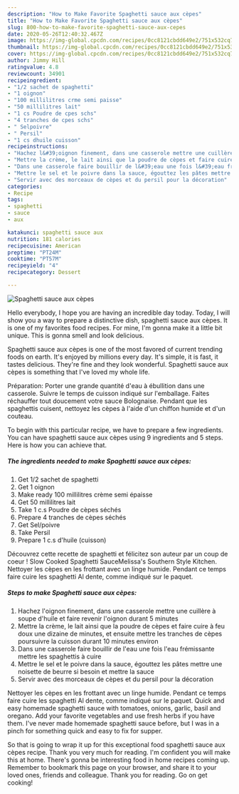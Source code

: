 ```yaml
---
description: "How to Make Favorite Spaghetti sauce aux cèpes"
title: "How to Make Favorite Spaghetti sauce aux cèpes"
slug: 800-how-to-make-favorite-spaghetti-sauce-aux-cepes
date: 2020-05-26T12:40:32.467Z
image: https://img-global.cpcdn.com/recipes/0cc8121cbdd649e2/751x532cq70/spaghetti-sauce-aux-cepes-photo-principale-de-la-recette.jpg
thumbnail: https://img-global.cpcdn.com/recipes/0cc8121cbdd649e2/751x532cq70/spaghetti-sauce-aux-cepes-photo-principale-de-la-recette.jpg
cover: https://img-global.cpcdn.com/recipes/0cc8121cbdd649e2/751x532cq70/spaghetti-sauce-aux-cepes-photo-principale-de-la-recette.jpg
author: Jimmy Hill
ratingvalue: 4.8
reviewcount: 34901
recipeingredient:
- "1/2 sachet de spaghetti"
- "1 oignon"
- "100 millilitres crme semi paisse"
- "50 millilitres lait"
- "1 cs Poudre de cpes schs"
- "4 tranches de cpes schs"
- " Selpoivre"
- " Persil"
- "1 cs dhuile cuisson"
recipeinstructions:
- "Hachez l&#39;oignon finement, dans une casserole mettre une cuillère à soupe d&#39;huile et faire revenir l&#39;oignon durant 5 minutes"
- "Mettre la crème, le lait ainsi que la poudre de cèpes et faire cuire à feu doux une dizaine de minutes, et ensuite mettre les tranches de cèpes poursuivre la cuisson durant 10 minutes environ"
- "Dans une casserole faire bouillir de l&#39;eau une fois l&#39;eau frémissante mettre les spaghettis à cuire"
- "Mettre le sel et le poivre dans la sauce, égouttez les pâtes mettre une noisette de beurre si besoin et mettre la sauce"
- "Servir avec des morceaux de cèpes et du persil pour la décoration"
categories:
- Recipe
tags:
- spaghetti
- sauce
- aux

katakunci: spaghetti sauce aux 
nutrition: 181 calories
recipecuisine: American
preptime: "PT24M"
cooktime: "PT57M"
recipeyield: "4"
recipecategory: Dessert

---
```



![Spaghetti sauce aux cèpes](https://img-global.cpcdn.com/recipes/0cc8121cbdd649e2/751x532cq70/spaghetti-sauce-aux-cepes-photo-principale-de-la-recette.jpg)

Hello everybody, I hope you are having an incredible day today. Today, I will show you a way to prepare a distinctive dish, spaghetti sauce aux cèpes. It is one of my favorites food recipes. For mine, I'm gonna make it a little bit unique. This is gonna smell and look delicious.

Spaghetti sauce aux cèpes is one of the most favored of current trending foods on earth. It's enjoyed by millions every day. It's simple, it is fast, it tastes delicious. They're fine and they look wonderful. Spaghetti sauce aux cèpes is something that I've loved my whole life.

Préparation: Porter une grande quantité d&#39;eau à ébullition dans une casserole. Suivre le temps de cuisson indiqué sur l&#39;emballage. Faites réchauffer tout doucement votre sauce Bolognaise. Pendant que les spaghettis cuisent, nettoyez les cèpes à l&#39;aide d&#39;un chiffon humide et d&#39;un couteau.


To begin with this particular recipe, we have to prepare a few ingredients. You can have spaghetti sauce aux cèpes using 9 ingredients and 5 steps. Here is how you can achieve that.

<!--inarticleads1-->

##### The ingredients needed to make Spaghetti sauce aux cèpes:

1. Get 1/2 sachet de spaghetti
1. Get 1 oignon
1. Make ready 100 millilitres crème semi épaisse
1. Get 50 millilitres lait
1. Take 1 c.s Poudre de cèpes séchés
1. Prepare 4 tranches de cèpes séchés
1. Get  Sel/poivre
1. Take  Persil
1. Prepare 1 c.s d&#39;huile (cuisson)


Découvrez cette recette de spaghetti et félicitez son auteur par un coup de coeur ! Slow Cooked Spaghetti SauceMelissa&#39;s Southern Style Kitchen. Nettoyer les cèpes en les frottant avec un linge humide. Pendant ce temps faire cuire les spaghetti Al dente, comme indiqué sur le paquet. 

<!--inarticleads2-->

##### Steps to make Spaghetti sauce aux cèpes:

1. Hachez l&#39;oignon finement, dans une casserole mettre une cuillère à soupe d&#39;huile et faire revenir l&#39;oignon durant 5 minutes
1. Mettre la crème, le lait ainsi que la poudre de cèpes et faire cuire à feu doux une dizaine de minutes, et ensuite mettre les tranches de cèpes poursuivre la cuisson durant 10 minutes environ
1. Dans une casserole faire bouillir de l&#39;eau une fois l&#39;eau frémissante mettre les spaghettis à cuire
1. Mettre le sel et le poivre dans la sauce, égouttez les pâtes mettre une noisette de beurre si besoin et mettre la sauce
1. Servir avec des morceaux de cèpes et du persil pour la décoration


Nettoyer les cèpes en les frottant avec un linge humide. Pendant ce temps faire cuire les spaghetti Al dente, comme indiqué sur le paquet. Quick and easy homemade spaghetti sauce with tomatoes, onions, garlic, basil and oregano. Add your favorite vegetables and use fresh herbs if you have them. I&#39;ve never made homemade spaghetti sauce before, but I was in a pinch for something quick and easy to fix for supper. 

So that is going to wrap it up for this exceptional food spaghetti sauce aux cèpes recipe. Thank you very much for reading. I'm confident you will make this at home. There's gonna be interesting food in home recipes coming up. Remember to bookmark this page on your browser, and share it to your loved ones, friends and colleague. Thank you for reading. Go on get cooking!
